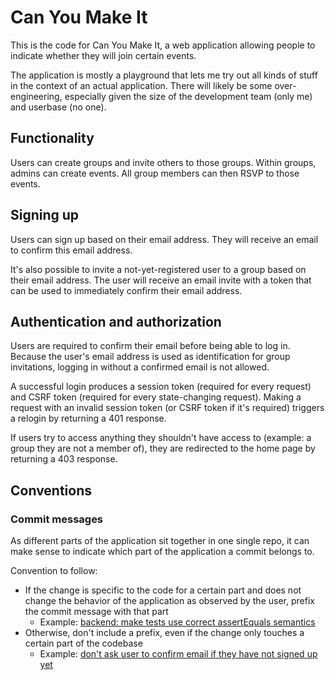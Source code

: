# Can You Make It

This is the code for Can You Make It, a web application allowing people to indicate whether they will join certain events.

The application is mostly a playground that lets me try out all kinds of stuff in the context of an actual application. There will likely be some over-engineering, especially given the size of the development team (only me) and userbase (no one).

## Functionality

Users can create groups and invite others to those groups. Within groups, admins can create events. All group members can then RSVP to those events.

## Signing up

Users can sign up based on their email address. They will receive an email to confirm this email address.

It's also possible to invite a not-yet-registered user to a group based on their email address. The user will receive an email invite with a token that can be used to immediately confirm their email address.

## Authentication and authorization

Users are required to confirm their email before being able to log in. Because the user's email address is used as identification for group invitations, logging in without a confirmed email is not allowed.

A successful login produces a session token (required for every request) and CSRF token (required for every state-changing request). Making a request with an invalid session token (or CSRF token if it's required) triggers a relogin by returning a 401 response.

If users try to access anything they shouldn't have access to (example: a group they are not a member of), they are redirected to the home page by returning a 403 response.

## Conventions

### Commit messages

As different parts of the application sit together in one single repo, it can make sense to indicate which part of the application a commit belongs to.

Convention to follow:

-   If the change is specific to the code for a certain part and does not change the behavior of the application as observed by the user, prefix the commit message with that part
    -   Example: [backend: make tests use correct assertEquals semantics](https://github.com/mistermicheels/cymi/commit/a030614aa1d5ed9eeed6fb9b32b298f6d117d58f)
-   Otherwise, don't include a prefix, even if the change only touches a certain part of the codebase
    -   Example: [don't ask user to confirm email if they have not signed up yet](https://github.com/mistermicheels/cymi/commit/2ec2962cb84a6190ae2bb2af2fafd5ed64e57021)
